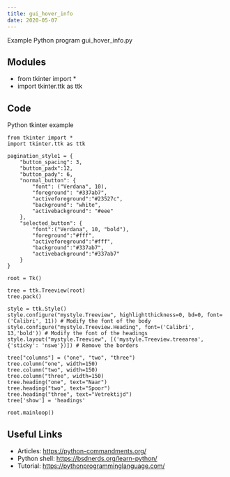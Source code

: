 ```yaml
---
title: gui_hover_info
date: 2020-05-07
---
```

Example Python program gui_hover_info.py

## Modules

* from tkinter import *
* import tkinter.ttk as ttk

## Code

Python tkinter example

    from tkinter import *
    import tkinter.ttk as ttk
    
    pagination_style1 = {
        "button_spacing": 3,
        "button_padx":12,
        "button_pady": 6,
        "normal_button": {
            "font": ("Verdana", 10),
            "foreground": "#337ab7",
            "activeforeground":"#23527c",
            "background": "white",
            "activebackground": "#eee"
        },
        "selected_button": {
            "font":("Verdana", 10, "bold"),
            "foreground":"#fff",
            "activeforeground":"#fff",
            "background":"#337ab7",
            "activebackground":"#337ab7"
        }
    }
    
    root = Tk()
    
    tree = ttk.Treeview(root)
    tree.pack()
    
    style = ttk.Style()
    style.configure("mystyle.Treeview", highlightthickness=0, bd=0, font=('Calibri', 11)) # Modify the font of the body
    style.configure("mystyle.Treeview.Heading", font=('Calibri', 13,'bold')) # Modify the font of the headings
    style.layout("mystyle.Treeview", [('mystyle.Treeview.treearea', {'sticky': 'nswe'})]) # Remove the borders
    
    tree["columns"] = ("one", "two", "three")
    tree.column("one", width=150)
    tree.column("two", width=150)
    tree.column("three", width=150)
    tree.heading("one", text="Naar")
    tree.heading("two", text="Spoor")
    tree.heading("three", text="Vetrektijd")
    tree['show'] = 'headings'
    
    root.mainloop()

## Useful Links

- Articles: https://python-commandments.org/
- Python shell: https://bsdnerds.org/learn-python/
- Tutorial: https://pythonprogramminglanguage.com/
